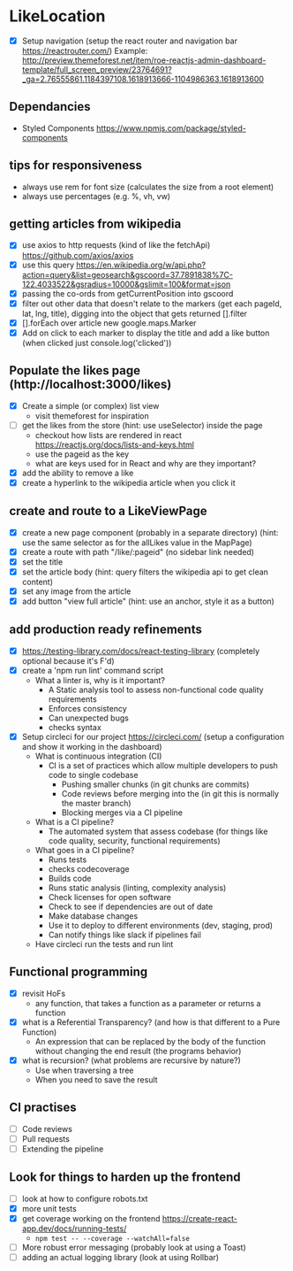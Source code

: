 # LikeLocation

- [x] Setup navigation (setup the react router and navigation bar https://reactrouter.com/)
Example:
http://preview.themeforest.net/item/roe-reactjs-admin-dashboard-template/full_screen_preview/23764691?_ga=2.76555861.1184397108.1618913666-1104986363.1618913600

## Dependancies
- Styled Components https://www.npmjs.com/package/styled-components

## tips for responsiveness
- always use rem for font size (calculates the size from a root element)
- always use percentages (e.g. %, vh, vw)

## getting articles from wikipedia
- [x] use axios to http requests (kind of like the fetchApi) https://github.com/axios/axios
- [x] use this query https://en.wikipedia.org/w/api.php?action=query&list=geosearch&gscoord=37.7891838%7C-122.4033522&gsradius=10000&gslimit=100&format=json
- [x] passing the co-ords from getCurrentPosition into gscoord
- [x] filter out other data that doesn't relate to the markers (get each pageId, lat, lng, title), digging into the object that gets returned [].filter
- [x] [].forEach over article new google.maps.Marker
- [x] Add on click to each marker to display the title and add a like button (when clicked just console.log('clicked'))

## Populate the likes page (http://localhost:3000/likes)
- [x] Create a simple (or complex) list view
    - visit themeforest for inspiration
- [ ] get the likes from the store (hint: use useSelector) inside the page
  - checkout how lists are rendered in react https://reactjs.org/docs/lists-and-keys.html
  - use the pageid as the key
  - what are keys used for in React and why are they important?
- [x] add the ability to remove a like
- [x] create a hyperlink to the wikipedia article when you click it

## create and route to a LikeViewPage
- [x] create a new page component (probably in a separate directory) (hint: use the same selector as for the allLikes value in the MapPage)
- [x] create a route with path "/like/:pageid" (no sidebar link needed)
- [x] set the title
- [x] set the article body (hint: query filters the wikipedia api to get clean content)
- [x] set any image from the article
- [x] add button "view full article" (hint: use an anchor, style it as a button)

## add production ready refinements
- [x] https://testing-library.com/docs/react-testing-library (completely optional because it's F'd)
- [x] create a 'npm run lint' command script
  - What a linter is, why is it important?
    - A Static analysis tool to assess non-functional code quality requirements
    - Enforces consistency
    - Can unexpected bugs
    - checks syntax
- [x] Setup circleci for our project https://circleci.com/ (setup a configuration and show it working in the dashboard)
  - What is continuous integration (CI)
      - CI is a set of practices which allow multiple developers to push code to single codebase
        - Pushing smaller chunks (in git chunks are commits)
        - Code reviews before merging into the (in git this is normally the master branch)
        - Blocking merges via a CI pipeline
  - What is a CI pipeline?
    - The automated system that assess codebase (for things like code quality, security, functional requirements)
  - What goes in a CI pipeline?
    - Runs tests
    - checks codecoverage
    - Builds code
    - Runs static analysis (linting, complexity analysis)
    - Check licenses for open software
    - Check to see if dependencies are out of date
    - Make database changes
    - Use it to deploy to different environments (dev, staging, prod)
    - Can notify things like slack if pipelines fail
  - Have circleci run the tests and run lint
    
## Functional programming
- [x] revisit HoFs
  - any function, that takes a function as a parameter or returns a function
- [x] what is a Referential Transparency? (and how is that different to a Pure Function)
  - An expression that can be replaced by the body of the function without changing the end result (the programs behavior)
- [x] what is recursion? (what problems are recursive by nature?)
  - Use when traversing a tree
  - When you need to save the result

## CI practises
- [ ] Code reviews
- [ ] Pull requests
- [ ] Extending the pipeline

## Look for things to harden up the frontend
- [ ] look at how to configure robots.txt
- [x] more unit tests
- [x] get coverage working on the frontend https://create-react-app.dev/docs/running-tests/
  - `npm test -- --coverage --watchAll=false`
- [ ] More robust error messaging (probably look at using a Toast)
- [ ] adding an actual logging library (look at using Rollbar)